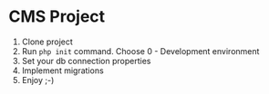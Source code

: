 CMS Project
=============

1. Clone project
2. Run `php init` command. Choose 0 - Development environment
3. Set your db connection properties
4. Implement migrations
5. Enjoy ;-)